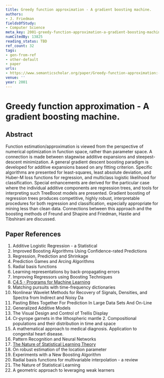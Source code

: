 ```yaml
---
title: Greedy function approximation - A gradient boosting machine.
authors:
- J. Friedman
fieldsOfStudy:
- Computer Science
meta_key: 2001-greedy-function-approximation-a-gradient-boosting-machine
numCitedBy: 13825
reading_status: TBD
ref_count: 32
tags:
- gen-from-ref
- other-default
- paper
urls:
- https://www.semanticscholar.org/paper/Greedy-function-approximation:-A-gradient-boosting-Friedman/1679beddda3a183714d380e944fe6bf586c083cd?sort=total-citations
venue: ''
year: 2001
---
```


# Greedy function approximation - A gradient boosting machine.

## Abstract

Function estimation/approximation is viewed from the perspective of numerical optimization in function space, rather than parameter space. A connection is made between stagewise additive expansions and steepest-descent minimization. A general gradient descent boosting paradigm is developed for additive expansions based on any fitting criterion. Specific algorithms are presented for least-squares, least absolute deviation, and Huber-M loss functions for regression, and multiclass logistic likelihood for classification. Special enhancements are derived for the particular case where the individual additive components are regression trees, and tools for interpreting such TreeBoost models are presented. Gradient boosting of regression trees produces competitive, highly robust, interpretable procedures for both regression and classification, especially appropriate for mining less than clean data. Connections between this approach and the boosting methods of Freund and Shapire and Friedman, Hastie and Tibshirani are discussed.

## Paper References

1. Additive Logistic Regression - a Statistical
2. Improved Boosting Algorithms Using Confidence-rated Predictions
3. Regression, Prediction and Shrinkage
4. Prediction Games and Arcing Algorithms
5. Radial basis functions
6. Learning representations by back-propagating errors
7. Improving Regressors using Boosting Techniques
8. [C4.5 - Programs for Machine Learning](1992-c4-5-programs-for-machine-learning)
9. Matching pursuits with time-frequency dictionaries
10. Nonlinear Wavelet Methods for Recovery of Signals, Densities, and Spectra from Indirect and Noisy Da
11. Pasting Bites Together For Prediction In Large Data Sets And On-Line
12. Generalized Additive Models
13. The Visual Design and Control of Trellis Display
14. Cr‐pyrope garnets in the lithospheric mantle 2. Compositional populations and their distribution in time and space
15. A mathematical approach to medical diagnosis. Application to congenital heart disease.
16. Pattern Recognition and Neural Networks
17. [The Nature of Statistical Learning Theory](2000-the-nature-of-statistical-learning-theory)
18. On robust estimation of the location parameter
19. Experiments with a New Boosting Algorithm
20. Radial basis functions for multivariable interpolation - a review
21. The Nature of Statistical Learning
22. A geometric approach to leveraging weak learners
